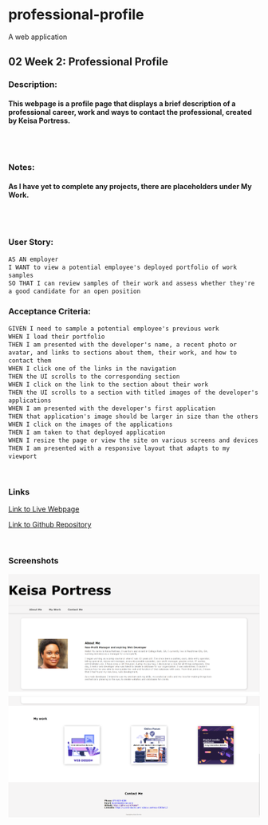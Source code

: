 # professional-profile
A web application 

## 02 Week 2:  Professional Profile
### Description: 
#### This webpage is a profile page that displays a brief description of a professional career, work and ways to contact the professional, created by Keisa Portress. 
<br>
<br>

### Notes: 
#### As I have yet to complete any projects, there are placeholders under My Work. 
<br>
<br>

### User Story:
```
AS AN employer
I WANT to view a potential employee's deployed portfolio of work samples
SO THAT I can review samples of their work and assess whether they're a good candidate for an open position
```
### Acceptance Criteria:
```
GIVEN I need to sample a potential employee's previous work
WHEN I load their portfolio
THEN I am presented with the developer's name, a recent photo or avatar, and links to sections about them, their work, and how to contact them
WHEN I click one of the links in the navigation
THEN the UI scrolls to the corresponding section
WHEN I click on the link to the section about their work
THEN the UI scrolls to a section with titled images of the developer's applications
WHEN I am presented with the developer's first application
THEN that application's image should be larger in size than the others
WHEN I click on the images of the applications
THEN I am taken to that deployed application
WHEN I resize the page or view the site on various screens and devices
THEN I am presented with a responsive layout that adapts to my viewport
```
<br>

### Links
[Link to Live Webpage](https://keisap.github.io/professional-profile/)

[Link to Github Repository](https://github.com/KeisaP/professional-profile)

<br>

### Screenshots

![Top of Page](assets/images/Professional_Profile_screenshot_1.PNG)
![Bottom of Page](assets/images/Professional_Profile_screenshot_2.PNG)
